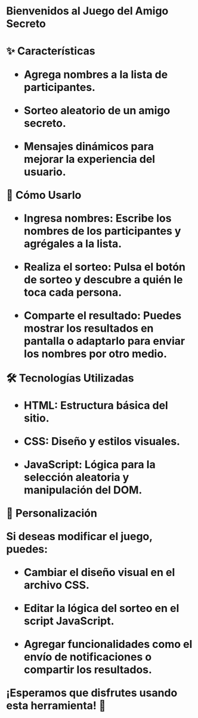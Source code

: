 <h1>Bienvenidos al Juego del Amigo Secreto <h1>

<p1>✨ Características

- Agrega nombres a la lista de participantes.

- Sorteo aleatorio de un amigo secreto.

- Mensajes dinámicos para mejorar la experiencia del usuario.

🚀 Cómo Usarlo

- Ingresa nombres: Escribe los nombres de los participantes y agrégales a la lista.

- Realiza el sorteo: Pulsa el botón de sorteo y descubre a quién le toca cada persona.

- Comparte el resultado: Puedes mostrar los resultados en pantalla o adaptarlo para enviar los nombres por otro medio.

🛠 Tecnologías Utilizadas

- HTML: Estructura básica del sitio.

- CSS: Diseño y estilos visuales.

- JavaScript: Lógica para la selección aleatoria y manipulación del DOM.

📌 Personalización

Si deseas modificar el juego, puedes:

- Cambiar el diseño visual en el archivo CSS.

- Editar la lógica del sorteo en el script JavaScript.

- Agregar funcionalidades como el envío de notificaciones o compartir los resultados.


¡Esperamos que disfrutes usando esta herramienta! 🎉<p1>

